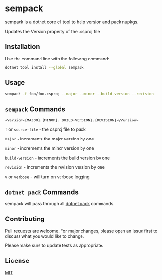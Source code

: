 # sempack

sempack is a dotnet core cli tool to help version and pack nupkgs.

Updates the Version property of the .csproj file


## Installation

Use the command line with the following command:

```bash
dotnet tool install --global sempack
```

## Usage

```bash
sempack -f foo/foo.csproj --major --minor --build-version --revision
```
## `sempack` Commands

`<Version>{MAJOR}.{MINOR}.{BUILD-VERSION}.{REVISION}</Version>` 

`f` or `source-file` - the csproj file to pack

`major` - increments the major version by one

`minor` - increments the minor version by one

`build-version` - increments the build version by one

`revision` - increments the revision version by one

`v` or `verbose` - will turn on verbose logging


## `dotnet pack` Commands

sempack will pass through all [dotnet pack](https://docs.microsoft.com/en-us/dotnet/core/tools/dotnet-pack?tabs=netcore2x) commands.

## Contributing
Pull requests are welcome. For major changes, please open an issue first to discuss what you would like to change.

Please make sure to update tests as appropriate.

## License
[MIT](https://choosealicense.com/licenses/mit/)
